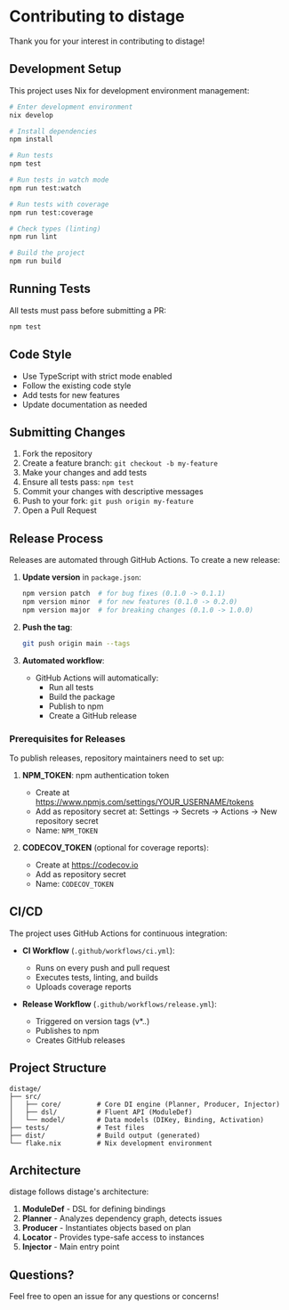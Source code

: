 # Contributing to distage

Thank you for your interest in contributing to distage!

## Development Setup

This project uses Nix for development environment management:

```bash
# Enter development environment
nix develop

# Install dependencies
npm install

# Run tests
npm test

# Run tests in watch mode
npm run test:watch

# Run tests with coverage
npm run test:coverage

# Check types (linting)
npm run lint

# Build the project
npm run build
```

## Running Tests

All tests must pass before submitting a PR:

```bash
npm test
```

## Code Style

- Use TypeScript with strict mode enabled
- Follow the existing code style
- Add tests for new features
- Update documentation as needed

## Submitting Changes

1. Fork the repository
2. Create a feature branch: `git checkout -b my-feature`
3. Make your changes and add tests
4. Ensure all tests pass: `npm test`
5. Commit your changes with descriptive messages
6. Push to your fork: `git push origin my-feature`
7. Open a Pull Request

## Release Process

Releases are automated through GitHub Actions. To create a new release:

1. **Update version** in `package.json`:
   ```bash
   npm version patch  # for bug fixes (0.1.0 -> 0.1.1)
   npm version minor  # for new features (0.1.0 -> 0.2.0)
   npm version major  # for breaking changes (0.1.0 -> 1.0.0)
   ```

2. **Push the tag**:
   ```bash
   git push origin main --tags
   ```

3. **Automated workflow**:
   - GitHub Actions will automatically:
     - Run all tests
     - Build the package
     - Publish to npm
     - Create a GitHub release

### Prerequisites for Releases

To publish releases, repository maintainers need to set up:

1. **NPM_TOKEN**: npm authentication token
   - Create at https://www.npmjs.com/settings/YOUR_USERNAME/tokens
   - Add as repository secret at: Settings → Secrets → Actions → New repository secret
   - Name: `NPM_TOKEN`

2. **CODECOV_TOKEN** (optional for coverage reports):
   - Create at https://codecov.io
   - Add as repository secret
   - Name: `CODECOV_TOKEN`

## CI/CD

The project uses GitHub Actions for continuous integration:

- **CI Workflow** (`.github/workflows/ci.yml`):
  - Runs on every push and pull request
  - Executes tests, linting, and builds
  - Uploads coverage reports

- **Release Workflow** (`.github/workflows/release.yml`):
  - Triggered on version tags (v*.*.*)
  - Publishes to npm
  - Creates GitHub releases

## Project Structure

```
distage/
├── src/
│   ├── core/         # Core DI engine (Planner, Producer, Injector)
│   ├── dsl/          # Fluent API (ModuleDef)
│   └── model/        # Data models (DIKey, Binding, Activation)
├── tests/            # Test files
├── dist/             # Build output (generated)
└── flake.nix         # Nix development environment
```

## Architecture

distage follows distage's architecture:

1. **ModuleDef** - DSL for defining bindings
2. **Planner** - Analyzes dependency graph, detects issues
3. **Producer** - Instantiates objects based on plan
4. **Locator** - Provides type-safe access to instances
5. **Injector** - Main entry point

## Questions?

Feel free to open an issue for any questions or concerns!
